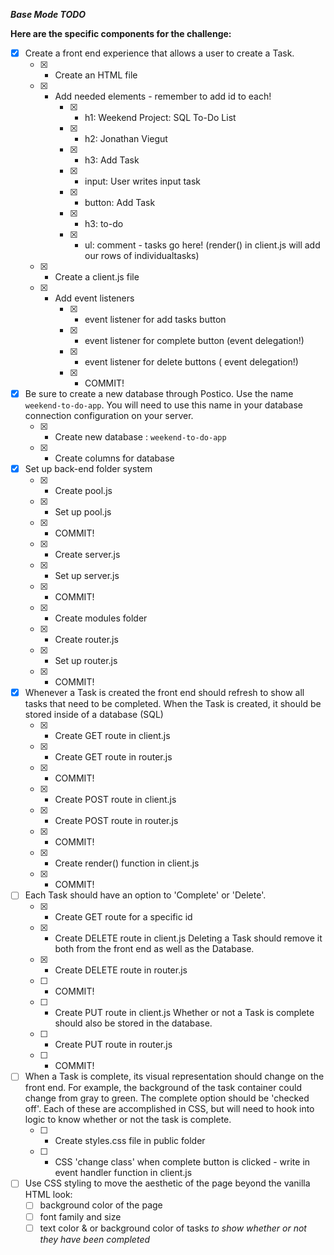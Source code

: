 ***Base Mode TODO***

**Here are the specific components for the challenge:**
* [x] Create a front end experience that allows a user to create a Task.
    - [x] - Create an HTML file
    - [x] - Add needed elements - remember to add id to each!
        - [x] - h1: Weekend Project: SQL To-Do List
        - [x] - h2: Jonathan Viegut
        - [x] - h3: Add Task
        - [x] - input: User writes input task
        - [x] - button: Add Task
        - [x] - h3: to-do
        - [x] - ul: comment - tasks go here! (render() in client.js will add our rows of individualtasks)
    - [x] - Create a client.js file
    - [x] - Add event listeners
        - [x] - event listener for add tasks button 
        - [x] - event listener for complete button (event delegation!)
        - [x] - event listener for delete buttons ( event delegation!)
        - [x] - COMMIT!

* [x] Be sure to create a new database through Postico. Use the name `weekend-to-do-app`. 
You will need to use this name in your database connection configuration on your server.
    - [x] - Create new database : `weekend-to-do-app`
    - [x] - Create columns for database

* [x] Set up back-end folder system
    - [x] - Create pool.js
    - [x] - Set up pool.js
    - [x] - COMMIT!
    - [x] - Create server.js
    - [x] - Set up server.js
    - [x] - COMMIT!
    - [x] - Create modules folder
    - [x] - Create router.js
    - [x] - Set up router.js
    - [x] - COMMIT!

* [x] Whenever a Task is created the front end should refresh to show all tasks that need to be completed. 
When the Task is created, it should be stored inside of a database (SQL)
    - [x] - Create GET route in client.js
    - [x] - Create GET route in router.js
    - [x] - COMMIT!
    - [x] - Create POST route in client.js
    - [x] - Create POST route in router.js
    - [x] - COMMIT!
    - [x] - Create render() function in client.js
    - [x] - COMMIT!

* [ ] Each Task should have an option to 'Complete' or 'Delete'.
    - [x] - Create GET route for a specific id
    - [x] - Create DELETE route in client.js
        Deleting a Task should remove it both from the front end as well as the Database.
    - [x] - Create DELETE route in router.js
    - [ ] - COMMIT!
    - [ ] - Create PUT route in client.js
        Whether or not a Task is complete should also be stored in the database.
    - [ ] - Create PUT route in router.js
    - [ ] - COMMIT!

* [ ] When a Task is complete, its visual representation should change on the front end. 
For example, the background of the task container could change from gray to green. 
The complete option should be  'checked off'. Each of these are accomplished in CSS, 
but will need to hook into logic to know whether or not the task is complete.
    - [ ] - Create styles.css file in public folder
    - [ ] - CSS 'change class' when complete button is clicked - write in event handler function
            in client.js

* [ ] Use CSS styling to move the aesthetic of the page beyond the vanilla HTML look:
  - [ ] background color of the page
  - [ ] font family and size
  - [ ] text color & or background color of tasks *to show whether or not they have been completed*